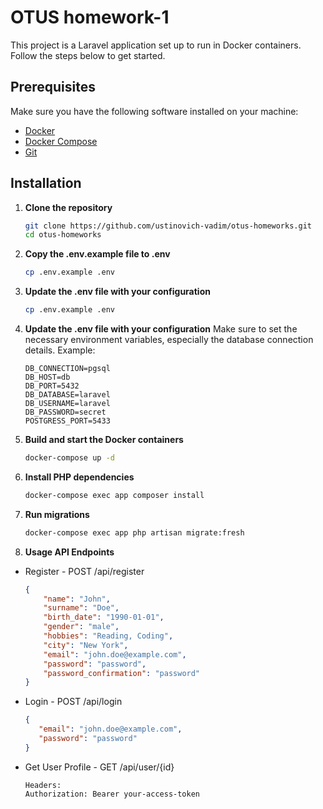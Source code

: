 # OTUS homework-1

This project is a Laravel application set up to run in Docker containers. Follow the steps below to get started.

## Prerequisites

Make sure you have the following software installed on your machine:

- [Docker](https://www.docker.com/)
- [Docker Compose](https://docs.docker.com/compose/)
- [Git](https://git-scm.com/)

## Installation

1. **Clone the repository**

   ```bash
   git clone https://github.com/ustinovich-vadim/otus-homeworks.git
   cd otus-homeworks

2. **Copy the .env.example file to .env**

    ```bash
   cp .env.example .env

3. **Update the .env file with your configuration**

    ```bash
   cp .env.example .env

4. **Update the .env file with your configuration**
   Make sure to set the necessary environment variables, especially the database connection details. Example:
    ```env
    DB_CONNECTION=pgsql
    DB_HOST=db
    DB_PORT=5432
    DB_DATABASE=laravel
    DB_USERNAME=laravel
    DB_PASSWORD=secret
    POSTGRESS_PORT=5433

5. **Build and start the Docker containers**
    ```bash
    docker-compose up -d
6. **Install PHP dependencies**
    ```bash
    docker-compose exec app composer install
7. **Run migrations**
    ```bash
    docker-compose exec app php artisan migrate:fresh

8. **Usage API Endpoints**

- Register - POST /api/register
  ```json
  {
      "name": "John",
      "surname": "Doe",
      "birth_date": "1990-01-01",
      "gender": "male",
      "hobbies": "Reading, Coding",
      "city": "New York",
      "email": "john.doe@example.com",
      "password": "password",
      "password_confirmation": "password"
  }

- Login - POST /api/login
   ```json
   {
      "email": "john.doe@example.com",
      "password": "password"
   }
- Get User Profile - GET /api/user/{id}
  ```http
  Headers: 
  Authorization: Bearer your-access-token
